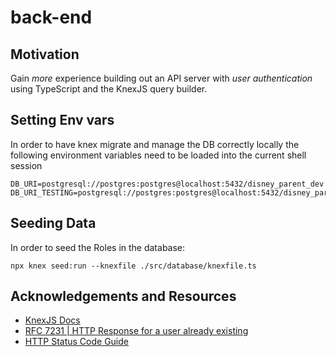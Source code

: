 # back-end

## Motivation

Gain *more* experience building out an API server with *user authentication* using TypeScript and the KnexJS query builder. 

## Setting Env vars

In order to have knex migrate and manage the DB correctly locally the following environment variables need to be loaded into the current shell session

```
DB_URI=postgresql://postgres:postgres@localhost:5432/disney_parent_dev
DB_URI_TESTING=postgresql://postgres:postgres@localhost:5432/disney_parent_testing
```

## Seeding Data

In order to seed the Roles in the database:

```
npx knex seed:run --knexfile ./src/database/knexfile.ts
```


## Acknowledgements and Resources

- [KnexJS Docs](https://knexjs.org/)
- [RFC 7231 | HTTP Response for a user already existing](https://www.rfc-editor.org/rfc/rfc7231#page-58)
- [HTTP Status Code Guide](https://www.websiterating.com/resources/http-status-codes-cheat-sheet/)